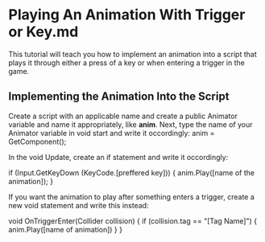 # Playing An Animation With Trigger or Key.md

This tutorial will teach you how to implement an animation into a script that plays it through either a press of a key or when entering a trigger in the game.

## Implementing the Animation Into the Script

Create a script with an applicable name and create a public Animator variable and name it appropriately, like **anim**. Next, type the name of your Animator variable in void start and write it occordingly: anim = GetComponent<Animator>();
 
 In the void Update, create an if statement and write it occordingly:
 
 if (Input.GetKeyDown (KeyCode.[preffered key]))
 {
    anim.Play([name of the animation]);
 }
 
 If you want the animation to play after something enters a trigger, create a new void statement and write this instead:
 
 void OnTriggerEnter(Collider collision)
 {
    if (collision.tag == "[Tag Name]")
    {
        anim.Play([name of animation])
    }
 }
